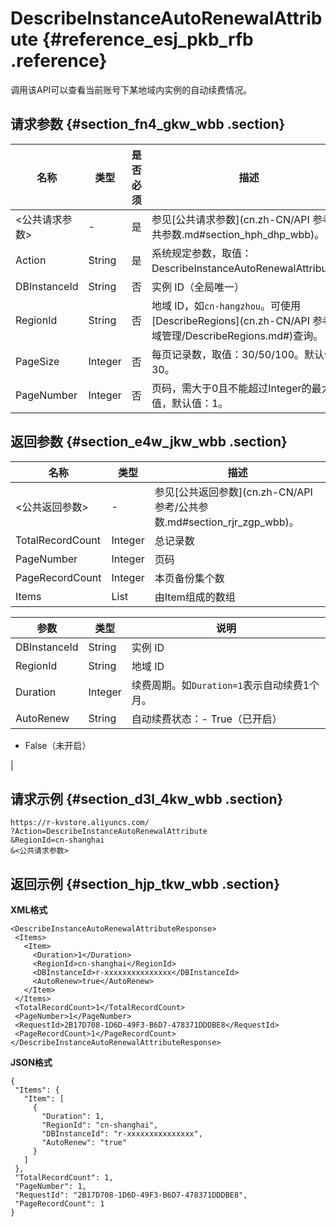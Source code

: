 # DescribeInstanceAutoRenewalAttribute {#reference_esj_pkb_rfb .reference}

调用该API可以查看当前账号下某地域内实例的自动续费情况。

## 请求参数 {#section_fn4_gkw_wbb .section}

|名称|类型|是否必须|描述|
|--|--|----|--|
|<公共请求参数\>|-|是|参见[公共请求参数](cn.zh-CN/API 参考/公共参数.md#section_hph_dhp_wbb)。|
|Action|String|是|系统规定参数，取值：DescribeInstanceAutoRenewalAttribute。|
|DBInstanceId|String|否|实例 ID（全局唯一）|
|RegionId|String|否|地域 ID，如`cn-hangzhou`。可使用[DescribeRegions](cn.zh-CN/API 参考/区域管理/DescribeRegions.md#)查询。|
|PageSize|Integer|否|每页记录数，取值：30/50/100。默认值：30。|
|PageNumber|Integer|否|页码，需大于0且不能超过Integer的最大值，默认值：1。|

## 返回参数 {#section_e4w_jkw_wbb .section}

|名称|类型|描述|
|--|--|--|
|<公共返回参数\>|-|参见[公共返回参数](cn.zh-CN/API 参考/公共参数.md#section_rjr_zgp_wbb)。|
|TotalRecordCount|Integer|总记录数|
|PageNumber|Integer|页码|
|PageRecordCount|Integer|本页备份集个数|
|Items|List|由Item组成的数组|

|参数|**类型**|**说明**|
|--|------|------|
|DBInstanceId|String|实例 ID|
|RegionId|String|地域 ID|
|Duration|Integer|续费周期。如`Duration=1`表示自动续费1个月。|
|AutoRenew|String|自动续费状态：-   True（已开启）
-   False（未开启）

|

## 请求示例 {#section_d3l_4kw_wbb .section}

```
https://r-kvstore.aliyuncs.com/
?Action=DescribeInstanceAutoRenewalAttribute
&RegionId=cn-shanghai
&<公共请求参数>
```

## 返回示例 {#section_hjp_tkw_wbb .section}

**XML格式**

```
<DescribeInstanceAutoRenewalAttributeResponse>
 <Items>
   <Item>
     <Duration>1</Duration>
     <RegionId>cn-shanghai</RegionId>
     <DBInstanceId>r-xxxxxxxxxxxxxxx</DBInstanceId>
     <AutoRenew>true</AutoRenew>
   </Item>
 </Items>
 <TotalRecordCount>1</TotalRecordCount>
 <PageNumber>1</PageNumber>
 <RequestId>2B17D708-1D6D-49F3-B6D7-478371DDDBE8</RequestId>
 <PageRecordCount>1</PageRecordCount>
</DescribeInstanceAutoRenewalAttributeResponse>
```

**JSON格式**

```
{
 "Items": {
   "Item": [
     {
       "Duration": 1,
       "RegionId": "cn-shanghai",
       "DBInstanceId": "r-xxxxxxxxxxxxxxx",
       "AutoRenew": "true"
     }
   ]
 },
 "TotalRecordCount": 1,
 "PageNumber": 1,
 "RequestId": "2B17D708-1D6D-49F3-B6D7-478371DDDBE8",
 "PageRecordCount": 1
}
```

